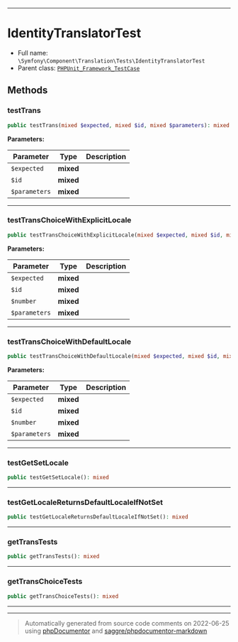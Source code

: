 ***

# IdentityTranslatorTest





* Full name: `\Symfony\Component\Translation\Tests\IdentityTranslatorTest`
* Parent class: [`PHPUnit_Framework_TestCase`](../../../../PHPUnit_Framework_TestCase.md)




## Methods


### testTrans



```php
public testTrans(mixed $expected, mixed $id, mixed $parameters): mixed
```








**Parameters:**

| Parameter | Type | Description |
|-----------|------|-------------|
| `$expected` | **mixed** |  |
| `$id` | **mixed** |  |
| `$parameters` | **mixed** |  |




***

### testTransChoiceWithExplicitLocale



```php
public testTransChoiceWithExplicitLocale(mixed $expected, mixed $id, mixed $number, mixed $parameters): mixed
```








**Parameters:**

| Parameter | Type | Description |
|-----------|------|-------------|
| `$expected` | **mixed** |  |
| `$id` | **mixed** |  |
| `$number` | **mixed** |  |
| `$parameters` | **mixed** |  |




***

### testTransChoiceWithDefaultLocale



```php
public testTransChoiceWithDefaultLocale(mixed $expected, mixed $id, mixed $number, mixed $parameters): mixed
```








**Parameters:**

| Parameter | Type | Description |
|-----------|------|-------------|
| `$expected` | **mixed** |  |
| `$id` | **mixed** |  |
| `$number` | **mixed** |  |
| `$parameters` | **mixed** |  |




***

### testGetSetLocale



```php
public testGetSetLocale(): mixed
```











***

### testGetLocaleReturnsDefaultLocaleIfNotSet



```php
public testGetLocaleReturnsDefaultLocaleIfNotSet(): mixed
```











***

### getTransTests



```php
public getTransTests(): mixed
```











***

### getTransChoiceTests



```php
public getTransChoiceTests(): mixed
```











***


***
> Automatically generated from source code comments on 2022-06-25 using [phpDocumentor](http://www.phpdoc.org/) and [saggre/phpdocumentor-markdown](https://github.com/Saggre/phpDocumentor-markdown)
